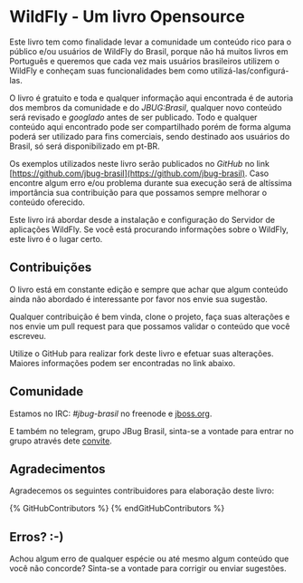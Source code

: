 # WildFly - Um livro Opensource

Este livro tem como finalidade levar a comunidade um conteúdo rico para o público e/ou usuários de WildFly do Brasil, porque não há muitos livros em Português e queremos que cada vez mais usuários brasileiros utilizem o WildFly e conheçam suas funcionalidades bem como utilizá-las/configurá-las.

O livro é gratuito e toda e qualquer informação aqui encontrada é de autoria dos membros da comunidade e do _JBUG:Brasil_, qualquer novo conteúdo será revisado e _googlado_ antes de ser publicado. Todo e qualquer conteúdo aqui encontrado pode ser compartilhado porém de forma alguma poderá ser utilizado para fins comerciais, sendo destinado aos usuários do Brasil, só será disponibilizado em pt-BR.

Os exemplos utilizados neste livro serão publicados no _GitHub_ no link [https://github.com/jbug-brasil](https://github.com/jbug-brasil). Caso encontre algum erro e/ou problema durante sua execução será de altíssima importância sua contribuição para que possamos sempre melhorar o conteúdo oferecido.

Este livro irá abordar desde a instalação e configuração do Servidor de aplicações WildFly. Se você está procurando informações sobre o WildFly, este livro é o lugar certo.

## Contribuições

O livro está em constante edição e sempre que achar que algum conteúdo ainda não abordado é interessante por favor nos envie sua sugestão.

Qualquer contribuição é bem vinda, clone o projeto, faça suas alterações e nos envie um pull request para que possamos validar o conteúdo que você escreveu.

Utilize o GitHub para realizar fork deste livro e efetuar suas alterações. Maiores informações podem ser encontradas no link abaixo.

## Comunidade

Estamos no IRC: _\#jbug-brasil_ no freenode e [jboss.org](https://developer.jboss.org/groups/jbug-brasil).

E também no telegram, grupo JBug Brasil, sinta-se a vontade para entrar no grupo através dete [convite](https://t.me/jbug_brasil).

## Agradecimentos

Agradecemos os seguintes contribuidores para elaboração deste livro:

{% GitHubContributors %}
{% endGitHubContributors %}

## Erros? :-\)

Achou algum erro de qualquer espécie ou até mesmo algum conteúdo que você não concorde? Sinta-se a vontade para corrigir ou enviar sugestões.

